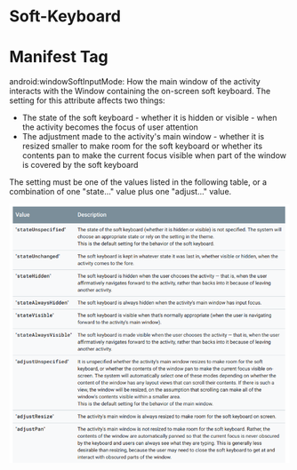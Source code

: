 # Soft-Keyboard

# Manifest Tag
android:windowSoftInputMode: How the main window of the activity interacts with the Window containing the on-screen soft keyboard. The setting for this attribute affects two things:
* The state of the soft keyboard - whether it is hidden or visible - when the activity becomes the focus of user attention
* The adjustment made to the activity's main window - whether it is resized smaller to make room for the soft keyboard or whether its contents pan to make the current focus visible when part of the window is covered  by the soft keyboard

The setting must be one of the values listed in the following table, or a combination of one "state..." value plus one "adjust..." value. 

![Soft Keyboard Value Image](Images/Soft-Keyboard-Input.png)